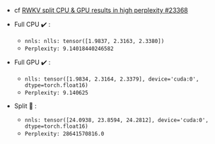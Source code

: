 - cf [RWKV split CPU & GPU results in high perplexity #23368](https://github.com/huggingface/transformers/issues/23368)

- Full CPU ✔️ : 
  - `nnls: nlls: tensor([1.9837, 2.3163, 2.3380])`
  - `Perplexity: 9.14018440246582`
- Full GPU ✔️ :
  - `nlls: tensor([1.9834, 2.3164, 2.3379], device='cuda:0', dtype=torch.float16)`
  - `Perplexity: 9.140625`
 - Split 🔴 :
    - `nnls: tensor([24.0938, 23.8594, 24.2812], device='cuda:0', dtype=torch.float16)`
    - `Perplexity: 28641570816.0`
